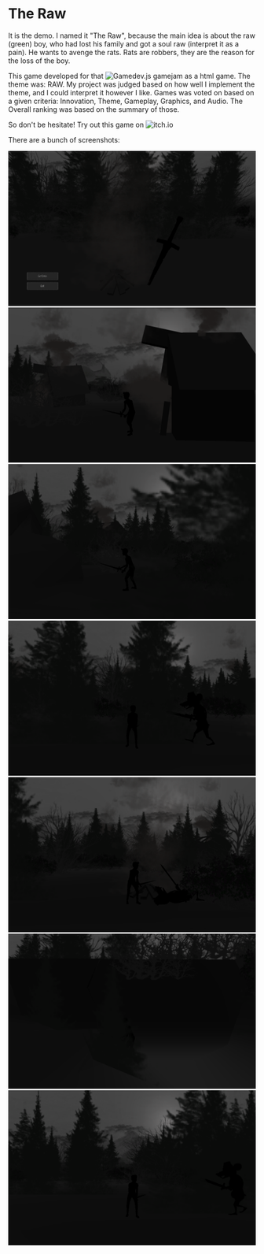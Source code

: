 # The Raw
It is the demo. I named it "The Raw", because the main idea is about the raw (green) boy, who had lost his family and got a soul raw (interpret it as a pain). He wants to avenge the rats. Rats are robbers, they are the reason for the loss of the boy.

This game developed for that ![Gamedev.js gamejam](https://itch.io/jam/gamedevjs-2022) as a html game. 
The theme was: RAW. My project was judged based on how well I implement the theme, and I could interpret it however I like.
Games was voted on based on a given criteria: Innovation, Theme, Gameplay, Graphics, and Audio. The Overall ranking was based on the summary of those.

So don't be hesitate! Try out this game on ![itch.io](https://murat-uulu-umar.itch.io/the-raw-genezis)

There are a bunch of screenshots: 

![](https://github.com/murat-uluu-umar/The-Raw/blob/master/Screenshots/1.png)
![](https://github.com/murat-uluu-umar/The-Raw/blob/master/Screenshots/2.png)
![](https://github.com/murat-uluu-umar/The-Raw/blob/master/Screenshots/3.png)
![](https://github.com/murat-uluu-umar/The-Raw/blob/master/Screenshots/4.png)
![](https://github.com/murat-uluu-umar/The-Raw/blob/master/Screenshots/5.png)
![](https://github.com/murat-uluu-umar/The-Raw/blob/master/Screenshots/6.png)
![](https://github.com/murat-uluu-umar/The-Raw/blob/master/Screenshots/7.png)
